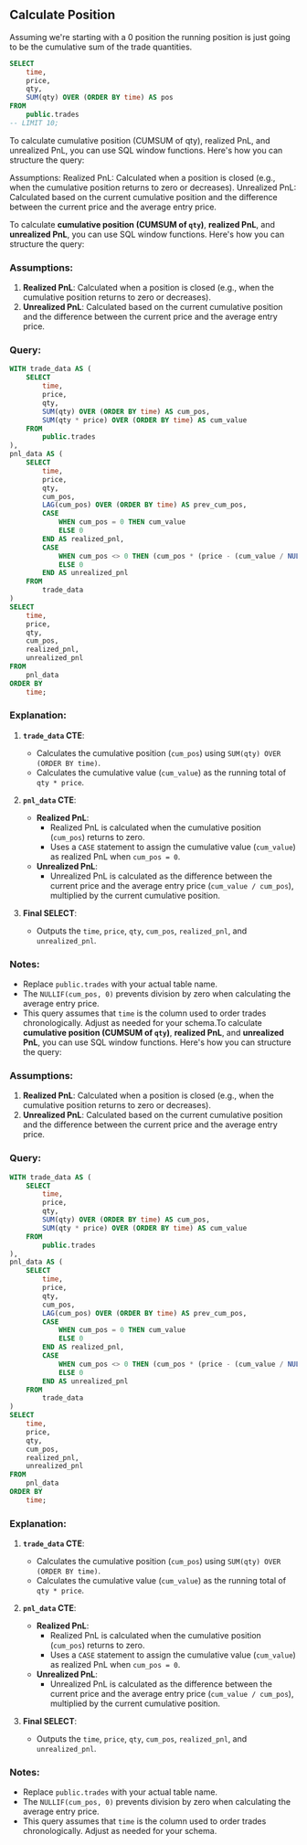 
## Calculate Position
Assuming we're starting with a 0 position the running position is just going to be the cumulative sum of the trade quantities.

```sql
SELECT 
    time,
    price,
    qty,
    SUM(qty) OVER (ORDER BY time) AS pos
FROM 
    public.trades
-- LIMIT 10;
```



To calculate cumulative position (CUMSUM of qty), realized PnL, and unrealized PnL, you can use SQL window functions. Here's how you can structure the query:

Assumptions:
Realized PnL: Calculated when a position is closed (e.g., when the cumulative position returns to zero or decreases).
Unrealized PnL: Calculated based on the current cumulative position and the difference between the current price and the average entry price.

To calculate **cumulative position (CUMSUM of `qty`)**, **realized PnL**, and **unrealized PnL**, you can use SQL window functions. Here's how you can structure the query:

### Assumptions:
1. **Realized PnL**: Calculated when a position is closed (e.g., when the cumulative position returns to zero or decreases).
2. **Unrealized PnL**: Calculated based on the current cumulative position and the difference between the current price and the average entry price.

### Query:
```sql
WITH trade_data AS (
    SELECT 
        time,
        price,
        qty,
        SUM(qty) OVER (ORDER BY time) AS cum_pos,
        SUM(qty * price) OVER (ORDER BY time) AS cum_value
    FROM 
        public.trades
),
pnl_data AS (
    SELECT 
        time,
        price,
        qty,
        cum_pos,
        LAG(cum_pos) OVER (ORDER BY time) AS prev_cum_pos,
        CASE 
            WHEN cum_pos = 0 THEN cum_value
            ELSE 0
        END AS realized_pnl,
        CASE 
            WHEN cum_pos <> 0 THEN (cum_pos * (price - (cum_value / NULLIF(cum_pos, 0))))
            ELSE 0
        END AS unrealized_pnl
    FROM 
        trade_data
)
SELECT 
    time,
    price,
    qty,
    cum_pos,
    realized_pnl,
    unrealized_pnl
FROM 
    pnl_data
ORDER BY 
    time;
```

### Explanation:
1. **`trade_data` CTE**:
   - Calculates the cumulative position (`cum_pos`) using `SUM(qty) OVER (ORDER BY time)`.
   - Calculates the cumulative value (`cum_value`) as the running total of `qty * price`.

2. **`pnl_data` CTE**:
   - **Realized PnL**:
     - Realized PnL is calculated when the cumulative position (`cum_pos`) returns to zero.
     - Uses a `CASE` statement to assign the cumulative value (`cum_value`) as realized PnL when `cum_pos = 0`.
   - **Unrealized PnL**:
     - Unrealized PnL is calculated as the difference between the current price and the average entry price (`cum_value / cum_pos`), multiplied by the current cumulative position.

3. **Final SELECT**:
   - Outputs the `time`, `price`, `qty`, `cum_pos`, `realized_pnl`, and `unrealized_pnl`.

### Notes:
- Replace `public.trades` with your actual table name.
- The `NULLIF(cum_pos, 0)` prevents division by zero when calculating the average entry price.
- This query assumes that `time` is the column used to order trades chronologically. Adjust as needed for your schema.To calculate **cumulative position (CUMSUM of `qty`)**, **realized PnL**, and **unrealized PnL**, you can use SQL window functions. Here's how you can structure the query:

### Assumptions:
1. **Realized PnL**: Calculated when a position is closed (e.g., when the cumulative position returns to zero or decreases).
2. **Unrealized PnL**: Calculated based on the current cumulative position and the difference between the current price and the average entry price.

### Query:
```sql
WITH trade_data AS (
    SELECT 
        time,
        price,
        qty,
        SUM(qty) OVER (ORDER BY time) AS cum_pos,
        SUM(qty * price) OVER (ORDER BY time) AS cum_value
    FROM 
        public.trades
),
pnl_data AS (
    SELECT 
        time,
        price,
        qty,
        cum_pos,
        LAG(cum_pos) OVER (ORDER BY time) AS prev_cum_pos,
        CASE 
            WHEN cum_pos = 0 THEN cum_value
            ELSE 0
        END AS realized_pnl,
        CASE 
            WHEN cum_pos <> 0 THEN (cum_pos * (price - (cum_value / NULLIF(cum_pos, 0))))
            ELSE 0
        END AS unrealized_pnl
    FROM 
        trade_data
)
SELECT 
    time,
    price,
    qty,
    cum_pos,
    realized_pnl,
    unrealized_pnl
FROM 
    pnl_data
ORDER BY 
    time;
```

### Explanation:
1. **`trade_data` CTE**:
   - Calculates the cumulative position (`cum_pos`) using `SUM(qty) OVER (ORDER BY time)`.
   - Calculates the cumulative value (`cum_value`) as the running total of `qty * price`.

2. **`pnl_data` CTE**:
   - **Realized PnL**:
     - Realized PnL is calculated when the cumulative position (`cum_pos`) returns to zero.
     - Uses a `CASE` statement to assign the cumulative value (`cum_value`) as realized PnL when `cum_pos = 0`.
   - **Unrealized PnL**:
     - Unrealized PnL is calculated as the difference between the current price and the average entry price (`cum_value / cum_pos`), multiplied by the current cumulative position.

3. **Final SELECT**:
   - Outputs the `time`, `price`, `qty`, `cum_pos`, `realized_pnl`, and `unrealized_pnl`.

### Notes:
- Replace `public.trades` with your actual table name.
- The `NULLIF(cum_pos, 0)` prevents division by zero when calculating the average entry price.
- This query assumes that `time` is the column used to order trades chronologically. Adjust as needed for your schema.